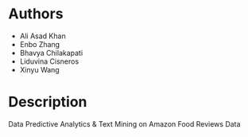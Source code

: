 # Authors

- Ali Asad Khan 
- Enbo Zhang
- Bhavya Chilakapati
- Liduvina Cisneros
- Xinyu Wang

# Description 

Data Predictive Analytics & Text Mining on Amazon Food Reviews Data
